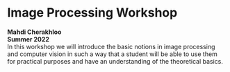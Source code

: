 # Image Processing Workshop
**Mahdi Cherakhloo**<br />
**Summer 2022**<br />
In this workshop we will introduce the basic notions in image processing and computer
vision in such a way that a student will be able to use them for practical purposes and have
an understanding of the theoretical basics.

